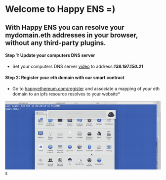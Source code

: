 # Welcome to Happy ENS =)

## With Happy ENS you can resolve your mydomain.eth addresses in your browser, without any third-party plugins.

#### Step 1: Update your computers DNS server

- Set your computers DNS server [video](https://github.com/tcsiwula/happy_ens/blob/master/h-ens.gif) to address:***138.197.150.21***

#### Step 2: Register your eth domain with our smart contract

- Go to [happyethereum.com/register](www.happyethereum.com/register) and
associate a mapping of your eth domain to an ipfs resource resolves to your website*

![mac gif tutorial](h-ens.gif)s

